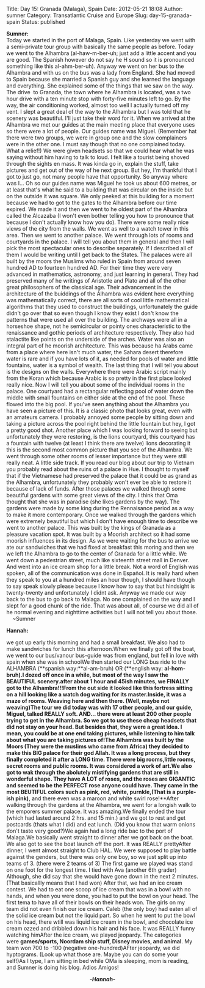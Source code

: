 Title: Day 15: Granada (Malaga), Spain
Date: 2012-05-21 18:08
Author: sumner
Category: Transatlantic Cruise and Europe
Slug: day-15-granada-spain
Status: published

**Sumner:**  
Today we started in the port of Malaga, Spain. Like yesterday we went
with a semi-private tour group with basically the same people as before.
Today we went to the Alhambra (al-haw-m-ber-uh; just add a little accent
and you are good. The Spanish however do not say he H sound so it is
pronounced something like this al-ahm-ber-uh). Anyway we went on her bus
to the Alhambra and with us on the bus was a lady from England. She had
moved to Spain because she married a Spanish guy and she learned the
language and everything. She explained some of the things that we saw on
the way. The drive  to Granada, the town where he Alhambra is located,
was a two hour drive with a ten minute stop with forty-five minutes left
to go. By the way, the air conditioning worked, almost too well I
actually turned off my vent. I slept a great deal of the way to the
Alhambra but I was told that he scenery was beautiful. I'll just take
their word for it. When we arrived at the Alhambra we met our guides at
the main meeting place that everyone uses so there were a lot of people.
Our guides name was Miguel. (Remember hat there were two groups, we were
in group one and the slow complainers were in the other one. I must say
though that no one complained today. What a relief!) We were given
headsets so that we could hear what he was saying without him having to
talk to loud. I felt like a tourist being shoved through the sights en
mass. It was kinda go in, explain the stuff, take pictures and get out
of the way of he next group. But hey, I'm thankful that I got to just
go, not many people have that opportunity. So anyway where was I... Oh
so our guides name was Miguel he took us about 600 metres, or at least
that's what he said to a building that was circular on the inside but on
the outside it was square. We only peeked at this building for a moment
because we had to got to the gates to the Alhambra before our time
expired. We made it and then we went to he oldest part of the Alhambra
called the Alcazaba (I won't even bother telling you how to pronounce
that because I don't actually know how you do). There were some really
nice views of the city from the walls. We went as well to a watch tower
in this area. Then we went to another palace. We went through lots of
rooms and courtyards in the palace. I will tell you about them in
general and then I will pick the most spectacular ones to describe
separately. If I described all of them I would be writing until I get
back to the States. The palaces were all built by the moors the Muslims
who ruled in Spain from around seven hundred AD to fourteen hundred AD.
For their time they were very advanced in mathematics, astronomy, and
just learning in general. They had preserved many of he writings of
Aristotle and Plato and all of the other great philosophers of the
classical age. Their advancement in the architecture of the buiddings of
the Alhambra was evident here everything was mathematically correct,
there are all sorts of cool little mathematical algorithms that they
used to construct the buildings, unfortunately the guide didn't go over
that so even though I know they exist I don't know the patterns that
were used all over the building. The archways were all in a horseshoe
shape, not he semicircular or pointy ones characteristic to the
renaissance and gothic periods of architecture respectively. They also
had stalactite like points on the underside of the arches. Water was
also an integral part of he moorish architecture. This was because ha
Arabs came from a place where here isn't much water, the Sahara desert
therefore water is rare and if you have lots of it, as needed for pools
of water and little fountains, water is a symbol of wealth. The last
thing that I will tell you about is the designs on the walls. Everywhere
there were Arabic script mainly from the Koran which because Arabic is
so pretty in the first place looked really nice. Now I will tell you
about some of the individual rooms in the palace. One courtyard had a
rectangular reflecting pool of water down the middle with small
fountains on either side at the end of the pool. These flowed into the
big pool. If you've seen anything about the Alhambra you have seen a
picture of this. It is a classic photo that looks great, even with an
amateurs camera. I probably annoyed some people by sitting down and
taking a picture across the pool right behind the little fountain but
hey, I got a pretty good shot. Another place which I was looking forward
to seeing but unfortunately they were restoring, is the lions courtyard,
this courtyard has a fountain with twelve (at least I think there are
twelve) lions decorating it this is the second most common picture that
you see of the Alhambra. We went through some other rooms of lesser
importance but they were still really neat. A little side track. If you
read our blog about our trip to Vietnam you probably read about the
ruins of a palace in Hue. I thought to myself that if the Vietnamese had
preserved the palace that it could be as grand as the Alhambra,
unfortunately they probably won't ever be able to restore it because of
lack of funds. After those palaces we walked through some beautiful
gardens with some great views of the city. I think that Oma thought that
she was in paradise (she likes gardens by the way). The gardens were
made by some king during the Rennaisance period as a way to make it more
contemporary. Once we walked through the gardens which were extremely
beautiful but which I don't have enough time to describe we went to
another palace. This was built by the kings of Granada as a pleasure
vacation spot. It was built by a Moorish architect so it had some
moorish influences in its design. As we were waiting for the bus to
arrive we ate our sandwiches that we had fixed at breakfast this moring
and then we we left the Alhambra to go to the center of Granada for a
little while. We went down a pedestrian street, much like sixteenth
street mall in Denver. And went into an ice cream shop for a little
break. Not a word of English was spoken, all of the communication was
done in Español. It is really hard when they speak to you at a hundred
miles an hour though, I should have though to say speak slowly please
because I know how to say that but hindsight is twenty-twenty and
unfortunately I didnt ask. Anyway we made our way back to the bus to go
back to Malaga. No one complained on the way and I slept for a good
chunk of the ride. That was about all, of course we did all of he normal
evening and nighttime activities but I will not tell you about those.  
    \~Sumner

**Hannah:**

we got up early this morning and had a small breakfast. We also had to
make sandwiches for lunch this afternoon.When we finally got off the
boat, we went to our bus/vanour bus-guide was from england, but fell in
love with spain when she was in schoolWe then started our LONG bus ride
to the ALHAMBRA (**spanish way:**al-am-bruh) OR (**english
way: **al-hom-bruh).I dozed off once in a while, but most of the way I
saw the BEAUTIFUL scenery.after about 1 hour and 45ish minutes, we
FINALLY got to the Alhambra!!!From the out side it looked like this
fortress sitting on a hill looking like a watch dog waiting for its
master.Inside, it was a maze of rooms. Weaving here and then there.
(Well, maybe not weaving)The tour we did today was with 17 other people,
and our guide, Miguel, talked REALLY soft. AND... there were at least
200 other people trying to get in the Alhambra. So we got to use these
cheap headsets that did not stay on your head. But besides that, they
were a great idea. I mean, you could be at one end taking pictures,
while listening to him talk about what you are taking pictures of!The
Alhambra was built by the Moors (They were the muslims who came from
Africa) they decided to make this BIG palace for their god Allah. It was
a long process, but they finally completed it after a LONG time. There
were big rooms,little rooms, secret rooms and public rooms. It was
considered a work of art.We also got to wak through the abolutely
mistifying gardens that are still in wonderful shape. They have A LOT of
roses, and the roses are GIGANTIC and seemed to be the PERFECT rose
anyone could have. They came in the most BEUTIFUL colors such as **pink,
red, white, purnkle,**(That is a purple-ish pink)**, and there even was
a maroon and white swirl rose!**After walking through the gardens at the
Alhambra, we went for a longish walk to the emporers summer palace. It
was amazing.We finally ended the tour (which had lasted around 2 hrs.
and 15 min.) and we got to rest and get postcards (thats what I did) and
eat lunch. (Did you know that warm onions don't taste very good?)We
again had a long ride bac to the port of Malaga.We basically went
straight to dinner after we got back on the boat. We also got to see the
boat launch off the port. It was REALLY prettyAfter dinner, I went
almost straight to Club HAL. We were supposed to play battle against the
genders, but there was only one boy, so we just split up into teams of
3. (there were 2 teams of 3) The first game we played was stand on one
foot for the longest time. I tied with Ava (another 6th grader)
Although, she did say that she would have gone down in the next 2
minutes. (That basicallly means that I had won) After that, we had an
ice cream contest. We had to eat one scoop of ice cream that was in a
bowl with no hands, and when you were done, you had to put the bowl on
your head. The first tema to have all of their bowls on their heads won.
The girls on my team did not even finish our ice cream. Caleb (the only
boy) had eaten all of the solid ice cream but not the liquid part. So
when he went to put the bowl on his head, there wtill was liquid ice
cream in the bowl, and chocolate ice cream ozzed and dribbled down his
hair and his face. It was REALLY funny watching himAfter the ice cream,
we played jeopardy. The categories were **games/sports, Noordam ship
stuff, Disney movies, and animal**. My team won 700 to -100 (negative
one-hundred)AFter jeopardy, we did hyptograms. (Look up what those are.
Maybe you can do some your self!)As I type, I am sitting in bed while
OMa is sleeping, mom is reading, and Sumner is doing his blog. Adios
Amigos!  
  

<div align="CENTER">

***-Hannah-***

</div>
